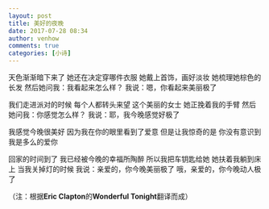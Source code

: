 ```yaml
---
layout: post
title: 美好的夜晚
date: 2017-07-28 08:34
author: venhow
comments: true
categories: [小诗]
---
```

天色渐渐暗下来了
她还在决定穿哪件衣服
她戴上首饰，画好淡妆
她梳理她棕色的长发
然后她问我：我看起来怎么样？
我说：嗯，你看起来美丽极了

我们走进派对的时候
每个人都转头来望
这个美丽的女士
她正挽着我的手臂
然后她问我：你感觉怎么样？
我说：耶，我今晚感觉好极了

我感觉今晚很美好
因为我在你的眼里看到了爱意
但是让我惊奇的是
你没有意识到
我是多么的爱你

回家的时间到了
我已经被今晚的幸福所陶醉
所以我把车钥匙给她
她扶着我躺到床上
当我关掉灯的时候
我说：亲爱的，你今晚美丽极了
哦，亲爱的，你今晚动人极了

（注：根据<strong>Eric Clapton</strong>的<strong>Wonderful Tonight</strong>翻译而成）
